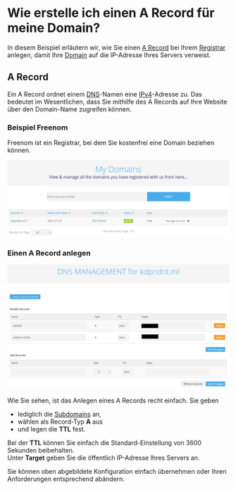 <style>
    img[src$="#shadow-round"] {
        border-radius: 1%;
        box-shadow: 1px 10px 8px #121212;
        max-width: 50%;
        max-height: auto;
    }
</style>
# Wie erstelle ich einen A Record für meine Domain?

In diesem Beispiel erläutern wir, wie Sie einen [A Record](https://de.wikipedia.org/w/index.php?title=A_Resource_Record&oldid=175014183) bei Ihrem [Registrar](https://de.wikipedia.org/w/index.php?title=Domain_Name_Registrar&oldid=169813280) anlegen, damit Ihre [Domain](https://de.wikipedia.org/w/index.php?title=Domain_(Internet)&oldid=207898687) auf die IP-Adresse Ihres Servers verweist.

## A Record

Ein A Record ordnet einem [DNS](https://de.wikipedia.org/w/index.php?title=Domain_Name_System&oldid=208172685)-Namen eine [IPv4](https://de.wikipedia.org/w/index.php?title=IPv4&oldid=208128620)-Adresse zu. Das bedeutet im Wesentlichen, dass Sie mithilfe des A Records auf Ihre Website über den Domain-Name zugreifen können.

### Beispiel Freenom  

Freenom ist ein Registrar, bei dem Sie kostenfrei eine Domain beziehen können. 

![Freenoms Hauptseite](Images/reg_home.png#shadow-round)

### Einen A Record anlegen  

![Freenoms DNS Konfiguration](Images/reg_dns_short_censored.png#shadow-round)

Wie Sie sehen, ist das Anlegen eines A Records recht einfach. Sie geben 
* lediglich die [Subdomains](https://de.wikipedia.org/w/index.php?title=Domain&oldid=206039678) an,
* wählen als Record-Typ __A__ aus 
* und legen die __TTL__ fest.   

Bei der __TTL__ können Sie einfach die Standard-Einstellung von 3600 Sekunden beibehalten.  
Unter __Target__ geben Sie die öffentlich IP-Adresse Ihres Servers an.  

Sie können oben abgebildete Konfiguration einfach übernehmen oder Ihren Anforderungen entsprechend abändern.   

